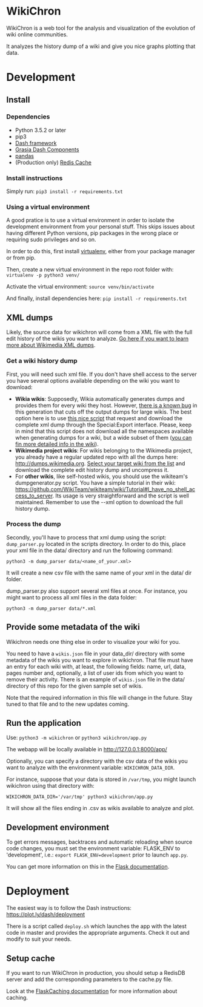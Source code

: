 # WikiChron
WikiChron is a web tool for the analysis and visualization of the evolution of wiki online communities.

It analyzes the history dump of a wiki and give you nice graphs plotting that data.

# Development

## Install
### Dependencies
* Python 3.5.2 or later
* pip3
* [Dash framework](https://plot.ly/dash)
* [Grasia Dash Components](https://github.com/Grasia/grasia-dash-components)
* [pandas](pandas.pydata.org)
* (Production only) [Redis Cache](https://redis.io/)

### Install instructions
Simply run: `pip3 install -r requirements.txt`

### Using a virtual environment
A good pratice is to use a virtual environment in order to isolate the development environment from your personal stuff. This skips issues about having different Python versions, pip packages in the wrong place or requiring sudo privileges and so on.

In order to do this, first install [virtualenv](http://docs.python-guide.org/en/latest/dev/virtualenvs/), either from your package manager or from pip.

Then, create a new virtual environment in the repo root folder with:
`virtualenv -p python3 venv/`

Activate the virtual environment:
`source venv/bin/activate`

And finally, install dependencies here:
`pip install -r requirements.txt`

## XML dumps
Likely, the source data for wikichron will come from a XML file with the full edit history of the wikis you want to analyze. [Go here if you want to learn more about Wikimedia XML dumps](https://www.mediawiki.org/wiki/Manual:Backing_up_a_wiki#Backup_the_content_of_the_wiki_(XML_dump)).

### Get a wiki history dump

First, you will need such xml file. If you don't have shell access to the server you have several options available depending on the wiki you want to download:

- **Wikia wikis**: Supposedly, Wikia automatically generates dumps and provides them for every wiki they host. However, [there is a known bug](http://memory-alpha.wikia.com/wiki/Forum:FYI:_Corrupted_database_backups_(dumps)) in this generation that cuts off the output dumps for large wikis. The best option here is to use [this nice script](https://github.com/Akronix/wikia_dump_downloader) that request and download the complete xml dump through the Special:Export interface. Please, keep in mind that this script does not download all the namespaces available when generating dumps for a wiki, but a wide subset of them ([you can fin more detailed info in the wiki](https://github.com/Grasia/WikiChron/wiki/Basic-concepts#assumptions)).
- **Wikimedia project wikis**: For wikis belonging to the Wikimedia project, you already have a regular updated repo with all the dumps here: http://dumps.wikimedia.org. [Select your target wiki from the list](https://dumps.wikimedia.org/backup-index-bydb.html) and download the complete edit history dump and uncompress it.
- For **other wikis**, like self-hosted wikis, you should use the wikiteam's dumpgenerator.py script. You have a simple tutorial in their wiki: https://github.com/WikiTeam/wikiteam/wiki/Tutorial#I_have_no_shell_access_to_server. Its usage is very straightforward and the script is well maintained. Remember to use the --xml option to download the full history dump.

### Process the dump
Secondly, you'll have to process that xml dump using the script: `dump_parser.py` located in the scripts directory.
In order to do this, place your xml file in the data/ directory and run the following command:

`python3 -m dump_parser data/<name_of_your.xml>`

It will create a new csv file with the same name of your xml in the data/ dir folder.

dump_parser.py also support several xml files at once. For instance, you might want to process all xml files in the data folder:

`python3 -m dump_parser data/*.xml`

## Provide some metadata of the wiki
Wikichron needs one thing else in order to visualize your wiki for you.

You need to have a `wikis.json` file in your data_dir/ directory with some metadata of the wikis you want to explore in wikichron.
That file must have an entry for each wiki with, at least, the following fields: name, url, data, pages number and, optionally, a list of user ids from which you want to remove their activity.
There is an example of `wikis.json` file in the data/ directory of this repo for the given sample set of wikis.

Note that the required information in this file will change in the future. Stay tuned to that file and to the new updates coming.

## Run the application
Use: `python3 -m wikichron` or `python3 wikichron/app.py`

The webapp will be locally available in http://127.0.0.1:8000/app/

Optionally, you can specify a directory with the csv data of the wikis you want to analyze with the environment variable: `WIKICHRON_DATA_DIR`.

For instance, suppose that your data is stored in `/var/tmp`, you might launch wikichron using that directory with:

`WIKICHRON_DATA_DIR='/var/tmp' python3 wikichron/app.py`

It will show all the files ending in .csv as wikis available to analyze and plot.

## Development environment

To get errors messages, backtraces and automatic reloading when source code changes, you must set the environment variable: FLASK_ENV to 'development', i.e.: `export FLASK_ENV=development` prior to launch `app.py`.

You can get more information on this in the [Flask documentation](http://flask.pocoo.org/docs/1.0/server/).

# Deployment
The easiest way is to follow the Dash instructions: https://plot.ly/dash/deployment

There is a script called `deploy.sh` which launches the app with the latest code in master and provides the appropriate arguments. Check it out and modify to suit your needs.

## Setup cache
If you want to run WikiChron in production, you should setup a RedisDB server and add the corresponding parameters to the cache.py file.

Look at the [FlaskCaching documentation](https://pythonhosted.org/Flask-Caching/#rediscache) for more information about caching.
